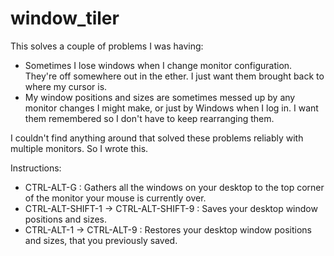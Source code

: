 # window_tiler

This solves a couple of problems I was having:
 - Sometimes I lose windows when I change monitor configuration. They're off somewhere out in the ether. I just want them brought back to where my cursor is.
 - My window positions and sizes are sometimes messed up by any monitor changes I might make, or just by Windows when I log in. I want them remembered so I don't have to keep rearranging them.

I couldn't find anything around that solved these problems reliably with multiple monitors. So I wrote this.

Instructions:
 - CTRL-ALT-G : Gathers all the windows on your desktop to the top corner of the monitor your mouse is currently over.
 - CTRL-ALT-SHIFT-1 -> CTRL-ALT-SHIFT-9 : Saves your desktop window positions and sizes.
 - CTRL-ALT-1 -> CTRL-ALT-9 : Restores your desktop window positions and sizes, that you previously saved.
 
